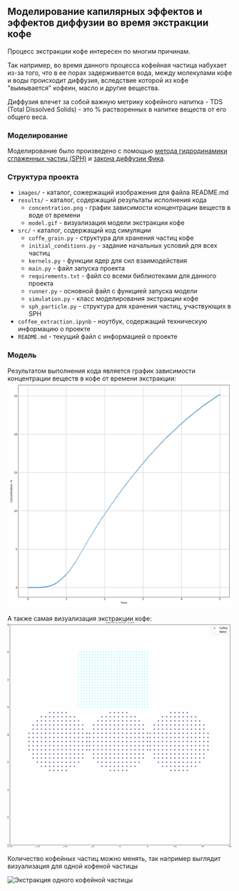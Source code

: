 ## Моделирование капилярных эффектов и эффектов диффузии во время экстракции кофе


Процесс экстракции кофе интересен по многим причинам.

Так например, во время данного процесса кофейная частица набухает из-за того, что в ее порах задерживается вода, между 
молекулами кофе и воды происходит диффузия, вследствие которой из кофе "вымывается" кофеин, масло и другие вещества.

Диффузия влечет за собой важную метрику кофейного напитка - TDS (Total Dissolved Solids) - это % растворенных в напитке 
веществ от его общего веса.

### Моделирование
Моделирование было произведено с помощью 
[метода гидродинамики сглаженных частиц (SPH)](https://www.diva-portal.org/smash/get/diva2:573583/FULLTEXT01.pdf) 
и [закона диффузии Фика](https://en.wikipedia.org/wiki/Fick%27s_laws_of_diffusion).

### Структура проекта
- `images/` - каталог, сожержащий изображения для файла README.md
- `results/` - каталог, содержащий результаты исполнения кода
  - `concentration.png` - график зависимости концентрации веществ в воде от времени
  - `model.gif` - визуализация модели экстракции кофе
- `src/` - каталог, содержащий код симуляции
    - `coffe_grain.py` - структура для хранения частиц кофе
    - `initial_conditions.py` - задание начальных условий для всех частиц
    - `kernels.py` - функции ядер для сил взаимодействия
    - `main.py` - файл запуска проекта 
    - `requirements.txt` - файл со всеми библиотеками для данного проекта
    - `runner.py` - основной файл с функцией запуска модели
    - `simulation.py` - класс моделирования экстракции кофе
    - `sph_particle.py` - структура для хранения частиц, участвующих в SPH
- `coffee_extraction.ipynb` - ноутбук, содержащий техническую информацию о проекте
- `README.md` - текущий файл c информацией о проекте

### Модель
Результатом выполнения кода является график зависимости концентрации веществ в кофе от 
времени экстракции:
![Зависимость концентрации веществ в воде от времени](images/3_grains_conc.png)

А также самая визуализация экстракции кофе:
![Экстракция трех кофейных частиц](images/3_grains.gif)

Количество кофейных частиц можно менять, так например выглядит визуализация для одной кофеной частицы

![Экстракция одного кофейной частицы]()

